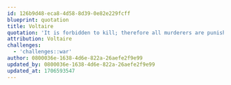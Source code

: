 ```yaml
---
id: 126b9d48-eca8-4d58-8d39-0e82e229fcff
blueprint: quotation
title: Voltaire
quotation: 'It is forbidden to kill; therefore all murderers are punished unless they kill in large numbers and to the sound of trumpets.'
attribution: Voltaire
challenges:
  - 'challenges::war'
author: 0800036e-1638-4d6e-822a-26aefe2f9e99
updated_by: 0800036e-1638-4d6e-822a-26aefe2f9e99
updated_at: 1706593547
---
```

